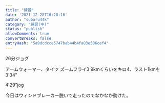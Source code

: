 ```yaml
---
title: "練習"
date: '2021-12-28T16:28:16'
author: "subaru44k"
category: "練習(中)"
status: "publish"
allowComments: true
convertBreaks: false
entryHash: "5a9dcdcce5747bab44b4fa83e506cef4"
---
```

26分ジョグ

アームウォーマー、タイツ
ズームフライ3
9kmくらいをキロ4、ラスト1kmを3'34"

4'29"jog

今日はウィンドブレーカー脱いで走ったのでなかなか動けた。
